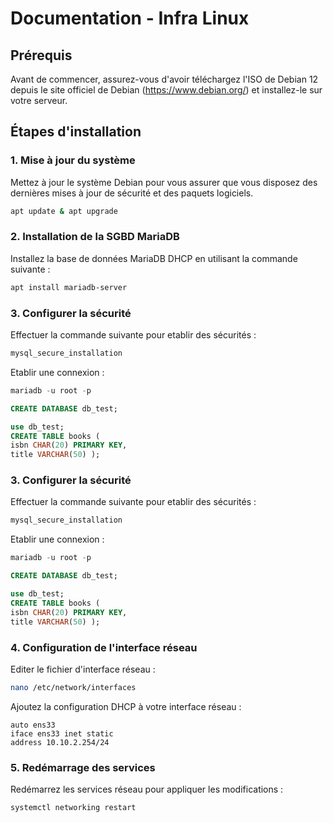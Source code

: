 
# Documentation - Infra Linux

## Prérequis

Avant de commencer, assurez-vous d'avoir téléchargez l'ISO de Debian 12 depuis le site officiel de Debian (https://www.debian.org/) et installez-le sur votre serveur.

## Étapes d'installation

### 1. Mise à jour du système
Mettez à jour le système Debian pour vous assurer que vous disposez des dernières mises à jour de sécurité et des paquets logiciels.
```bash
apt update & apt upgrade
```

### 2. Installation de la SGBD MariaDB
Installez la base de données MariaDB DHCP en utilisant la commande suivante :
```bash
apt install mariadb-server
```

### 3. Configurer la sécurité
Effectuer la commande suivante pour etablir des sécurités :
```bash
mysql_secure_installation
```
Etablir une connexion :
```sql
mariadb -u root -p

CREATE DATABASE db_test;

use db_test;
CREATE TABLE books (
isbn CHAR(20) PRIMARY KEY, 
title VARCHAR(50) );
```

### 3. Configurer la sécurité
Effectuer la commande suivante pour etablir des sécurités :
```bash
mysql_secure_installation
```
Etablir une connexion :
```sql
mariadb -u root -p

CREATE DATABASE db_test;

use db_test;
CREATE TABLE books (
isbn CHAR(20) PRIMARY KEY, 
title VARCHAR(50) );
```

### 4. Configuration de l'interface réseau
Editer le fichier d'interface réseau :
```bash
nano /etc/network/interfaces
```
Ajoutez la configuration DHCP à votre interface réseau :
```plaintext
auto ens33
iface ens33 inet static
address 10.10.2.254/24
```

### 5. Redémarrage des services
Redémarrez les services réseau pour appliquer les modifications :
```bash
systemctl networking restart
```



